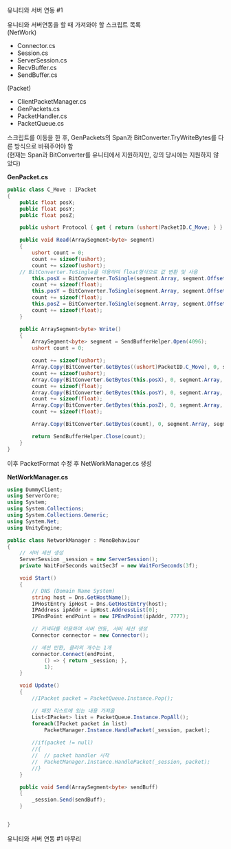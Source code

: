 유니티와 서버 연동 #1

유니티와 서버연동을 할 때 가져와야 할 스크립트 목록
<br>(NetWork)
- Connector.cs
- Session.cs
- ServerSession.cs
- RecvBuffer.cs
- SendBuffer.cs

(Packet)
- ClientPacketManager.cs
- GenPackets.cs
- PacketHandler.cs
- PacketQueue.cs

스크립트를 이동을 한 후, GenPackets의 Span과 BitConverter.TryWriteBytes를 다른 방식으로 바꿔주어야 함
<br>(현재는 Span과 BitConverter를 유니티에서 지원하지만, 강의 당시에는 지원하지 않았다)</br>

**GenPacket.cs**
```cs
public class C_Move : IPacket
{
	public float posX;
	public float posY;
	public float posZ;

	public ushort Protocol { get { return (ushort)PacketID.C_Move; } }

	public void Read(ArraySegment<byte> segment)
	{
		ushort count = 0;
		count += sizeof(ushort);
		count += sizeof(ushort);
    // BitConverter.ToSingle을 이용하여 float형식으로 값 변환 및 사용
		this.posX = BitConverter.ToSingle(segment.Array, segment.Offset + count);
		count += sizeof(float);
		this.posY = BitConverter.ToSingle(segment.Array, segment.Offset + count);
		count += sizeof(float);
		this.posZ = BitConverter.ToSingle(segment.Array, segment.Offset + count);
		count += sizeof(float);
	}

	public ArraySegment<byte> Write()
	{
		ArraySegment<byte> segment = SendBufferHelper.Open(4096);
		ushort count = 0;

		count += sizeof(ushort);
		Array.Copy(BitConverter.GetBytes((ushort)PacketID.C_Move), 0, segment.Array, segment.Offset + count, sizeof(ushort));
		count += sizeof(ushort);
		Array.Copy(BitConverter.GetBytes(this.posX), 0, segment.Array, segment.Offset + count, sizeof(float));
		count += sizeof(float);
		Array.Copy(BitConverter.GetBytes(this.posY), 0, segment.Array, segment.Offset + count, sizeof(float));
		count += sizeof(float);
		Array.Copy(BitConverter.GetBytes(this.posZ), 0, segment.Array, segment.Offset + count, sizeof(float));
		count += sizeof(float);

		Array.Copy(BitConverter.GetBytes(count), 0, segment.Array, segment.Offset, sizeof(ushort));

		return SendBufferHelper.Close(count);
	}
}
```

이후 PacketFormat 수정 후 NetWorkManager.cs 생성

**NetWorkManager.cs**
```cs
using DummyClient;
using ServerCore;
using System;
using System.Collections;
using System.Collections.Generic;
using System.Net;
using UnityEngine;

public class NetworkManager : MonoBehaviour
{
	// 서버 세션 생성
	ServerSession _session = new ServerSession();
	private WaitForSeconds waitSec3f = new WaitForSeconds(3f);

    void Start()
    {
		// DNS (Domain Name System)
		string host = Dns.GetHostName();
		IPHostEntry ipHost = Dns.GetHostEntry(host);
		IPAddress ipAddr = ipHost.AddressList[0];
		IPEndPoint endPoint = new IPEndPoint(ipAddr, 7777);

		// 커넥터를 이용하여 서버 연동, 서버 세션 생성
		Connector connector = new Connector();

		// 세션 반환, 클라의 개수는 1개
		connector.Connect(endPoint,
			() => { return _session; },
			1);
	}

    void Update()
    {
		//IPacket packet = PacketQueue.Instance.Pop();

		// 패킷 리스트에 있는 내용 가져옴
		List<IPacket> list = PacketQueue.Instance.PopAll();
		foreach(IPacket packet in list)
			PacketManager.Instance.HandlePacket(_session, packet);
			
		//if(packet != null)
		//{
		//	// packet handler 시작
		//	PacketManager.Instance.HandlePacket(_session, packet);
		//}
    }

	public void Send(ArraySegment<byte> sendBuff)
    {
		_session.Send(sendBuff);
    }


}
```

유니티와 서버 연동 #1 마무리
